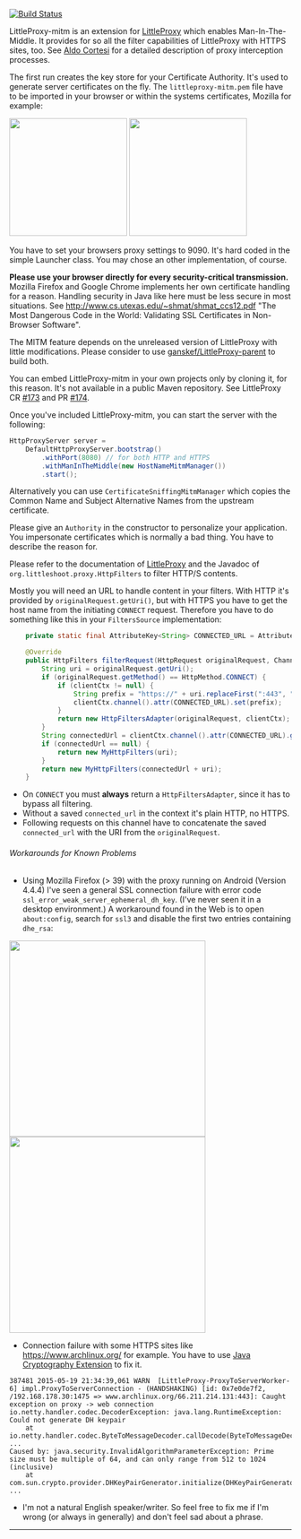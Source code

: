 [![Build Status](https://travis-ci.org/ganskef/LittleProxy-parent.png?branch=master)](https://travis-ci.org/ganskef/LittleProxy-parent)

LittleProxy-mitm is an extension for 
[LittleProxy](https://github.com/adamfisk/LittleProxy) which enables 
Man-In-The-Middle. It provides for so all the filter capabilities of LittleProxy 
with HTTPS sites, too. See 
[Aldo Cortesi](http://corte.si/posts/code/mitmproxy/howitworks/index.html) for a 
detailed description of proxy interception processes. 

The first run creates the key store for your Certificate Authority. It's used to 
generate server certificates on the fly. The ```littleproxy-mitm.pem``` file 
have to be imported in your browser or within the systems certificates, Mozilla 
for example:

<img src="https://github.com/ganskef/LittleProxy-mitm/blob/master/import-mozilla-1.png" height="210">
<img src="https://github.com/ganskef/LittleProxy-mitm/blob/master/import-mozilla-2.png" height="210">

You have to set your browsers proxy settings to 9090. It's hard coded in the 
simple Launcher class. You may chose an other implementation, of course.

**Please use your browser directly for every security-critical transmission.** 
Mozilla Firefox and Google Chrome implements her own certificate handling for a 
reason. Handling security in Java like here must be less secure in most 
situations. See http://www.cs.utexas.edu/~shmat/shmat_ccs12.pdf "The Most 
Dangerous Code in the World: Validating SSL Certificates in Non-Browser 
Software".

The MITM feature depends on the unreleased version of LittleProxy with little 
modifications. Please consider to use 
[ganskef/LittleProxy-parent](https://github.com/ganskef/LittleProxy-parent) to 
build both.


You can embed LittleProxy-mitm in your own projects only by cloning it, for this 
reason. It's not available in a public Maven repository. See LittleProxy CR 
[#173](https://github.com/adamfisk/LittleProxy/issues/173) and PR 
[#174](https://github.com/adamfisk/LittleProxy/pull/174).


Once you've included LittleProxy-mitm, you can start the server with the following:

```java
HttpProxyServer server =
    DefaultHttpProxyServer.bootstrap()
        .withPort(8080) // for both HTTP and HTTPS
        .withManInTheMiddle(new HostNameMitmManager())
        .start();
```

Alternatively you can use `CertificateSniffingMitmManager` which copies the 
Common Name and Subject Alternative Names from the upstream certificate.

Please give an `Authority` in the constructor to personalize your application. 
You impersonate certificates which is normally a bad thing. You have to describe 
the reason for.

Please refer to the documentation of 
[LittleProxy](https://github.com/adamfisk/LittleProxy) and the Javadoc of 
`org.littleshoot.proxy.HttpFilters` to filter HTTP/S contents.

Mostly you will need an URL to handle content in your filters. With HTTP it's 
provided by `originalRequest.getUri()`, but with HTTPS you have to get the host 
name from the initiating `CONNECT` request. Therefore you have to do something 
like this in your `FiltersSource` implementation: 

```java
    private static final AttributeKey<String> CONNECTED_URL = AttributeKey.valueOf("connected_url");

    @Override
    public HttpFilters filterRequest(HttpRequest originalRequest, ChannelHandlerContext clientCtx) {
        String uri = originalRequest.getUri();
        if (originalRequest.getMethod() == HttpMethod.CONNECT) {
            if (clientCtx != null) {
                String prefix = "https://" + uri.replaceFirst(":443", "");
                clientCtx.channel().attr(CONNECTED_URL).set(prefix);
            }
            return new HttpFiltersAdapter(originalRequest, clientCtx);
        }
        String connectedUrl = clientCtx.channel().attr(CONNECTED_URL).get();
        if (connectedUrl == null) {
            return new MyHttpFilters(uri);
        }
        return new MyHttpFilters(connectedUrl + uri);
    }
```

 * On `CONNECT` you must **always** return a `HttpFiltersAdapter`, since it has 
 to  bypass all filtering. 
 * Without a saved `connected_url` in the context it's plain HTTP, no HTTPS.
 * Following requests on this channel have to concatenate the saved 
 `connected_url` with the URI from the `originalRequest`.

###### Workarounds for Known Problems

 * Using Mozilla Firefox (> 39) with the proxy running on Android (Version 
4.4.4) I've seen a general SSL connection failure with error code 
`ssl_error_weak_server_ephemeral_dh_key`. (I've never seen it in a desktop 
environment.) A workaround found in the Web is to open `about:config`, search 
for `ssl3` and disable the first two entries containing `dhe_rsa`:

<img src="https://github.com/ganskef/LittleProxy-mitm/blob/master/ssl-weak-android.png" width="350">
<img src="https://github.com/ganskef/LittleProxy-mitm/blob/master/ssl-weak-android-fix.png" width="350">

 * Connection failure with some HTTPS sites like https://www.archlinux.org/ for example. You have to use [Java Cryptography Extension](http://en.wikipedia.org/wiki/Java_Cryptography_Extension) to fix it.
```
387481 2015-05-19 21:34:39,061 WARN  [LittleProxy-ProxyToServerWorker-6] impl.ProxyToServerConnection - (HANDSHAKING) [id: 0x7e0de7f2, /192.168.178.30:1475 => www.archlinux.org/66.211.214.131:443]: Caught exception on proxy -> web connection
io.netty.handler.codec.DecoderException: java.lang.RuntimeException: Could not generate DH keypair
    at io.netty.handler.codec.ByteToMessageDecoder.callDecode(ByteToMessageDecoder.java:346)
...
Caused by: java.security.InvalidAlgorithmParameterException: Prime size must be multiple of 64, and can only range from 512 to 1024 (inclusive)
    at com.sun.crypto.provider.DHKeyPairGenerator.initialize(DHKeyPairGenerator.java:120)
...
```
 * I'm not a natural English speaker/writer. So feel free to fix me if I'm wrong 
 (or always in generally) and don't feel sad about a phrase.

----
